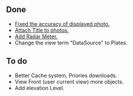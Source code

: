 ## Done ##

  * [Fixed the accuracy of displayed photo.](http://code.google.com/p/open-album/issues/detail?id=2&can=1)
  * [Attach Title to photos.](http://code.google.com/p/open-album/issues/detail?id=3&can=1)
  * [Add Radar Meter.](http://code.google.com/p/open-album/issues/detail?id=4&can=1)
  * Change the view term "DataSource" to Plates.

## To do ##

  * Better Cache system, Priories downloads.
  * View Front (user current view) more objects.
  * Add elevation Level.
